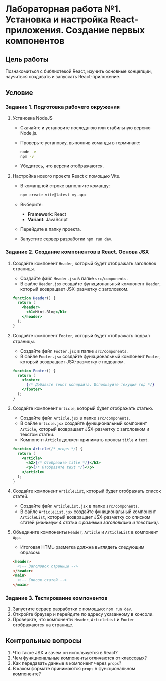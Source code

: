 # Лабораторная работа №1. Установка и настройка React-приложения. Создание первых компонентов

## Цель работы

Познакомиться с библиотекой React, изучить основные концепции, научиться создавать и запускать React-приложение.

## Условие

### Задание 1. Подготовка рабочего окружения

1. Установка NodeJS

   - Скачайте и установите последнюю или стабильную версию Node.js.
   - Проверьте установку, выполнив команды в терминале:

     ```bash
     node -v
     npm -v
     ```

   - Убедитесь, что версии отображаются.

2. Настройка нового проекта React с помощью Vite.

   - В командной строке выполните команду:

     ```bash
     npm create vite@latest my-app
     ```

   - Выберите:
     - **Framework**: React
     - **Variant**: JavaScript
   - Перейдите в папку проекта.
   - Запустите сервер разработки `npm run dev`.

### Задание 2. Создание компонентов в React. Основа JSX

1. Создайте компонент `Header`, который будет отображать заголовок страницы.

   - Создайте файл `Header.jsx` в папке `src/components`.
   - В файле `Header.jsx` создайте функциональный компонент `Header`, который возвращает JSX-разметку с заголовком.

   ```jsx
   function Header() {
     return (
       <header>
         <h1>Mini-Blog</h1>
       </header>
     );
   }
   ```

2. Создайте компонент `Footer`, который будет отображать подвал страницы.

   - Создайте файл `Footer.jsx` в папке `src/components`.
   - В файле `Footer.jsx` создайте функциональный компонент `Footer`, который возвращает JSX-разметку с подвалом.

   ```jsx
   function Footer() {
     return (
       <footer>
         {/* Добавьте текст копирайта. Используйте текущий год */}
       </footer>
     );
   }
   ```

3. Создайте компонент `Article`, который будет отображать статью.

   - Создайте файл `Article.jsx` в папке `src/components`.
   - В файле `Article.jsx` создайте функциональный компонент `Article`, который возвращает JSX-разметку с заголовком и текстом статьи.
   - Компонент `Article` должен принимать пропсы `title` и `text`.

   ```jsx
   function Article(/* props */) {
     return (
       <article>
         <h2>{/* Отобразите title */}</h2>
         <p>{/* Отобразите text */}</p>
       </article>
     );
   }
   ```

4. Создайте компонент `ArticleList`, который будет отображать список статей.

   - Создайте файл `ArticleList.jsx` в папке `src/components`.
   - В файле `ArticleList.jsx` создайте функциональный компонент `ArticleList`, который возвращает JSX-разметку со списком статей _(минимум 4 статьи с разными заголовками и текстами)_.

5. Объедините компоненты `Header`, `Article` и `ArticleList` в компонент `App`.

   - Итоговая HTML-разметка должна выглядеть следующим образом:

   ```html
   <header>
     <!-- Заголовок страницы -->
   </header>
   <main>
     <!-- Список статей -->
   </main>
   ```

### Задание 3. Тестирование компонентов

1. Запустите сервер разработки с помощью: `npm run dev`.
2. Откройте браузер и перейдите по адресу указанному в консоли.
3. Проверьте, что компоненты `Header`, `ArticleList` и `Footer` отображаются на странице.

## Контрольные вопросы

1. Что такое JSX и зачем он используется в React?
2. Чем функциональные компоненты отличаются от классовых?
3. Как передавать данные в компонент через `props`?
4. В каком формате принимаются `props` в функциональном компоненте?
